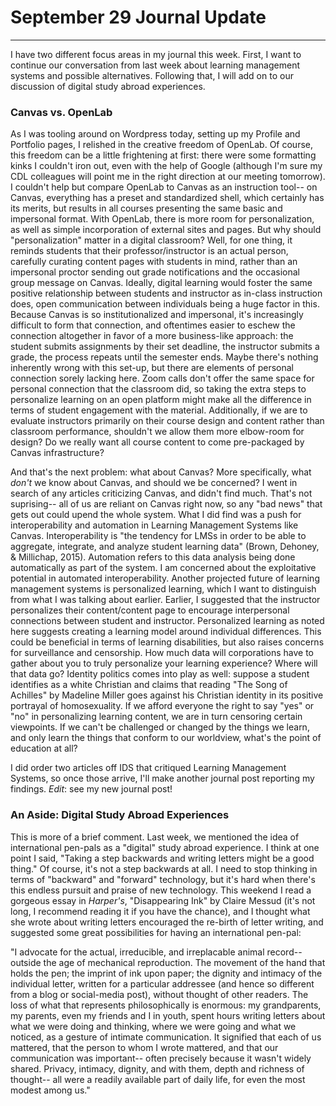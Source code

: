 # September 29 Journal Update
--- 
I have two different focus areas in my journal this week. First, I want to continue our conversation from last week about learning management systems and possible alternatives. Following that, I will add on to our discussion of digital study abroad experiences. 

### Canvas vs. OpenLab
As I was tooling around on Wordpress today, setting up my Profile and Portfolio pages, I relished in the creative freedom of OpenLab. Of course, this freedom can be a little frightening at first: there were some formatting kinks I couldn't iron out, even with the help of Google (although I'm sure my CDL colleagues will point me in the right direction at our meeting tomorrow). I couldn't help but compare OpenLab to Canvas as an instruction tool-- on Canvas, everything has a preset and standardized shell, which certainly has its merits, but results in all courses presenting the same basic and impersonal format. With OpenLab, there is more room for personalization, as well as simple incorporation of external sites and pages. But why should "personalization" matter in a digital classroom? Well, for one thing, it reminds students that their professor/instructor is an actual person, carefully curating content pages with students in mind, rather than an impersonal proctor sending out grade notifications and the occasional group message on Canvas. Ideally, digital learning would foster the same positive relationship between students and instructor as in-class instruction does, open communication between individuals being a huge factor in this. Because Canvas is so institutionalized and impersonal, it's increasingly difficult to form that connection, and oftentimes easier to eschew the connection altogether in favor of a more business-like approach: the student submits assignments by their set deadline, the instructor submits a grade, the process repeats until the semester ends. Maybe there's nothing inherently wrong with this set-up, but there are elements of personal connection sorely lacking here. Zoom calls don't offer the same space for personal connection that the classroom did, so taking the extra steps to personalize learning on an open platform might make all the difference in terms of student engagement with the material. Additionally, if we are to evaluate instructors primarily on their course design and content rather than classroom performance, shouldn't we allow them more elbow-room for design? Do we really want all course content to come pre-packaged by Canvas infrastructure? 

And that's the next problem: what about Canvas? More specifically, what *don't* we know about Canvas, and should we be concerned? I went in search of any articles criticizing Canvas, and didn't find much. That's not suprising-- all of us are reliant on Canvas right now, so any "bad news" that gets out could upend the whole system. What I did find was a push for interoperability and automation in Learning Management Systems like Canvas. Interoperability is "the tendency for LMSs in order to be able to aggregate, integrate, and analyze student learning data" (Brown, Dehoney, & Millichap, 2015). Automation refers to this data analysis being done automatically as part of the system. I am concerned about the exploitative potential in automated interoperability. Another projected future of learning management systems is personalized learning, which I want to distinguish from what I was talking about earlier. Earlier, I suggested that the instructor personalizes their content/content page to encourage interpersonal connections between student and instructor. Personalized learning as noted here suggests creating a learning model around individual differences. This could be beneficial in terms of learning disabilities, but also raises concerns for surveillance and censorship. How much data will corporations have to gather about you to truly personalize your learning experience? Where will that data go? Identity politics comes into play as well: suppose a student identifies as a white Christian and claims that reading "The Song of Achilles" by Madeline Miller goes against his Christian identity in its positive portrayal of homosexuality. If we afford everyone the right to say "yes" or "no" in personalizing learning content, we are in turn censoring certain viewpoints. If we can't be challenged or changed by the things we learn, and only learn the things that conform to our worldview, what's the point of education at all? 

I did order two articles off IDS that critiqued Learning Management Systems, so once those arrive, I'll make another journal post reporting my findings. *Edit*: see my new journal post!

### An Aside: Digital Study Abroad Experiences
This is more of a brief comment. Last week, we mentioned the idea of international pen-pals as a "digital" study abroad experience. I think at one point I said, "Taking a step backwards and writing letters might be a good thing." Of course, it's not a step backwards at all. I need to stop thinking in terms of "backward" and "forward" technology, but it's hard when there's this endless pursuit and praise of new technology. This weekend I read a gorgeous essay in *Harper's*, "Disappearing Ink" by Claire Messud (it's not long, I recommend reading it if you have the chance), and I thought what she wrote about writing letters encouraged the re-birth of letter writing, and suggested some great possibilities for having an international pen-pal: 

"I advocate for the actual, irreducible, and irreplacable animal record-- outside the age of mechanical reproduction. The movement of the hand that holds the pen; the imprint of ink upon paper; the dignity and intimacy of the individual letter, written for a particular addressee (and hence so different from a blog or social-media post), without thought of other readers. The loss of what that represents philosophically is enormous: my grandparents, my parents, even my friends and I in youth, spent hours writing letters about what we were doing and thinking, where we were going and what we noticed, as a gesture of intimate communication. It signified that each of us mattered, that the person to whom I wrote mattered, and that our communication was important-- often precisely because it wasn't widely shared. Privacy, intimacy, dignity, and with them, depth and richness of thought-- all were a readily available part of daily life, for even the most modest among us." 

